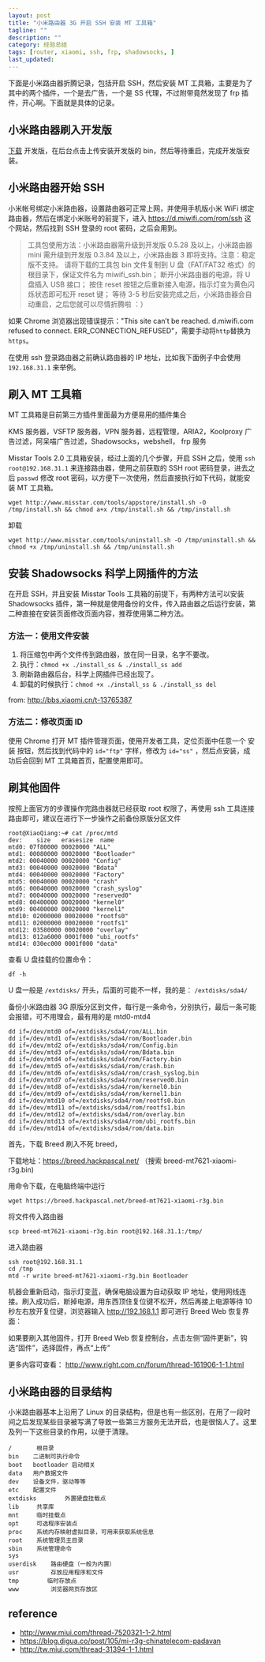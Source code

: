 ```yaml
---
layout: post
title: "小米路由器 3G 开启 SSH 安装 MT 工具箱"
tagline: ""
description: ""
category: 经验总结
tags: [router, xiaomi, ssh, frp, shadowsocks, ]
last_updated:
---
```


下面是小米路由器折腾记录，包括开启 SSH，然后安装 MT 工具箱，主要是为了其中的两个插件，一个是去广告，一个是 SS 代理，不过附带竟然发现了 frp 插件，开心啊。下面就是具体的记录。

## 小米路由器刷入开发版
[下载](http://www1.miwifi.com/miwifi_download.html) 开发版，在后台点击上传安装开发版的 bin，然后等待重启，完成开发版安装。

## 小米路由器开始 SSH
小米帐号绑定小米路由器，设置路由器可正常上网，并使用手机版小米 WiFi 绑定路由器，然后在绑定小米账号的前提下，进入 <https://d.miwifi.com/rom/ssh> 这个网站，然后找到 SSH 登录的 root 密码，之后会用到。

> 工具包使用方法：小米路由器需升级到开发版 0.5.28 及以上，小米路由器 mini 需升级到开发版 0.3.84 及以上，小米路由器 3 即将支持。注意：稳定版不支持。
> 请将下载的工具包 bin 文件复制到 U 盘（FAT/FAT32 格式）的根目录下，保证文件名为 miwifi_ssh.bin；
> 断开小米路由器的电源，将 U 盘插入 USB 接口；
> 按住 reset 按钮之后重新接入电源，指示灯变为黄色闪烁状态即可松开 reset 键；
> 等待 3-5 秒后安装完成之后，小米路由器会自动重启，之后您就可以尽情折腾啦 ：）

如果 Chrome 浏览器出现错误提示："This site can’t be reached. d.miwifi.com refused to connect. ERR_CONNECTION_REFUSED"，需要手动将`http`替换为`https`。

在使用 ssh 登录路由器之前确认路由器的 IP 地址，比如我下面例子中会使用　`192.168.31.1` 来举例。

## 刷入 MT 工具箱
MT 工具箱是目前第三方插件里面最为方便易用的插件集合

KMS 服务器，VSFTP 服务器，VPN 服务器，远程管理，ARIA2，Koolproxy 广告过滤，阿呆喵广告过滤，Shadowsocks，webshell， frp 服务

Misstar Tools 2.0 工具箱安装，经过上面的几个步骤，开启 SSH 之后，使用 `ssh root@192.168.31.1` 来连接路由器，使用之前获取的 SSH root 密码登录，进去之后 `passwd` 修改 root 密码，以方便下一次使用，然后直接执行如下代码，就能安装 MT 工具箱。

    wget http://www.misstar.com/tools/appstore/install.sh -O /tmp/install.sh && chmod a+x /tmp/install.sh && /tmp/install.sh

卸载

    wget http://www.misstar.com/tools/uninstall.sh -O /tmp/uninstall.sh && chmod +x /tmp/uninstall.sh && /tmp/uninstall.sh

## 安装 Shadowsocks 科学上网插件的方法

在开启 SSH，并且安装 Misstar Tools 工具箱的前提下，有两种方法可以安装 Shadowsocks 插件，第一种就是使用备份的文件，传入路由器之后运行安装，第二种直接在安装页面修改页面内容，推荐使用第二种方法。

### 方法一：使用文件安装

1. 将压缩包中两个文件传到路由器，放在同一目录，名字不要改。
2. 执行：`chmod +x ./install_ss & ./install_ss add`
3. 刷新路由器后台，科学上网插件已经出现了。
4. 卸载的时候执行：`chmod +x ./install_ss & ./install_ss del`

from: <http://bbs.xiaomi.cn/t-13765387>

### 方法二：修改页面 ID

使用 Chrome 打开 MT 插件管理页面，使用开发者工具，定位页面中任意一个 安装 按钮，然后找到代码中的 `id="ftp"` 字样，修改为 `id="ss"` ，然后点安装，成功后会回到 MT 工具箱首页，配置使用即可。

## 刷其他固件
按照上面官方的步骤操作完路由器就已经获取 root 权限了，再使用 ssh 工具连接路由即可，建议在进行下一步操作之前备份原版分区文件

    root@XiaoQiang:~# cat /proc/mtd
    dev:    size   erasesize  name
    mtd0: 07f80000 00020000 "ALL"
    mtd1: 00080000 00020000 "Bootloader"
    mtd2: 00040000 00020000 "Config"
    mtd3: 00040000 00020000 "Bdata"
    mtd4: 00040000 00020000 "Factory"
    mtd5: 00040000 00020000 "crash"
    mtd6: 00040000 00020000 "crash_syslog"
    mtd7: 00040000 00020000 "reserved0"
    mtd8: 00400000 00020000 "kernel0"
    mtd9: 00400000 00020000 "kernel1"
    mtd10: 02000000 00020000 "rootfs0"
    mtd11: 02000000 00020000 "rootfs1"
    mtd12: 03580000 00020000 "overlay"
    mtd13: 012a6000 0001f000 "ubi_rootfs"
    mtd14: 030ec000 0001f000 "data"

查看 U 盘挂载的位置命令：

    df -h

U 盘一般是 `/extdisks/` 开头，后面的可能不一样，我的是： `/extdisks/sda4/`

备份小米路由器 3G 原版分区到文件，每行是一条命令，分别执行，最后一条可能会报错，可不用理会，最有用的是 mtd0-mtd4

    dd if=/dev/mtd0 of=/extdisks/sda4/rom/ALL.bin
    dd if=/dev/mtd1 of=/extdisks/sda4/rom/Bootloader.bin
    dd if=/dev/mtd2 of=/extdisks/sda4/rom/Config.bin
    dd if=/dev/mtd3 of=/extdisks/sda4/rom/Bdata.bin
    dd if=/dev/mtd4 of=/extdisks/sda4/rom/Factory.bin
    dd if=/dev/mtd5 of=/extdisks/sda4/rom/crash.bin
    dd if=/dev/mtd6 of=/extdisks/sda4/rom/crash_syslog.bin
    dd if=/dev/mtd7 of=/extdisks/sda4/rom/reserved0.bin
    dd if=/dev/mtd8 of=/extdisks/sda4/rom/kernel0.bin
    dd if=/dev/mtd9 of=/extdisks/sda4/rom/kernel1.bin
    dd if=/dev/mtd10 of=/extdisks/sda4/rom/rootfs0.bin
    dd if=/dev/mtd11 of=/extdisks/sda4/rom/rootfs1.bin
    dd if=/dev/mtd12 of=/extdisks/sda4/rom/overlay.bin
    dd if=/dev/mtd13 of=/extdisks/sda4/rom/ubi_rootfs.bin
    dd if=/dev/mtd14 of=/extdisks/sda4/rom/data.bin


首先，下载 Breed 刷入不死 breed，

下载地址：<https://breed.hackpascal.net/>  （搜索 breed-mt7621-xiaomi-r3g.bin)

用命令下载，在电脑终端中运行

    wget https://breed.hackpascal.net/breed-mt7621-xiaomi-r3g.bin

将文件传入路由器

    scp breed-mt7621-xiaomi-r3g.bin root@192.168.31.1:/tmp/

进入路由器

    ssh root@192.168.31.1
    cd /tmp
    mtd -r write breed-mt7621-xiaomi-r3g.bin Bootloader

机器会重新启动，指示灯变蓝，确保电脑设置为自动获取 IP 地址，使用网线连接。刷入成功后，断掉电源，用东西顶住复位键不松开，然后再接上电源等待 10 秒左右放开复位键，浏览器输入 http://192.168.1.1  即可进行 Breed Web 恢复界面：

如果要刷入其他固件，打开 Breed Web 恢复控制台，点击左侧“固件更新”，钩选“固件”，选择固件，再点“上传”

更多内容可查看： <http://www.right.com.cn/forum/thread-161906-1-1.html>

## 小米路由器的目录结构
小米路由器基本上沿用了 Linux 的目录结构，但是也有一些区别，在用了一段时间之后发现某些目录被写满了导致一些第三方服务无法开启，也是很恼人了。这里及列一下这些目录的作用，以便于清理。

    /       根目录
    bin    二进制可执行命令
    boot   bootloader 启动相关
    data   用户数据文件
    dev    设备文件，驱动等等
    etc    配置文件
    extdisks        外置硬盘挂载点
    lib     共享库
    mnt     临时挂载点
    opt     可选程序安装点
    proc    系统内存映射虚拟目录，可用来获取系统信息
    root    系统管理员主目录
    sbin    系统管理命令
    sys
    userdisk    路由硬盘（一般为内置）
    usr         存放应用程序和文件
    tmp        临时存放点
    www         浏览器网页存放区


## reference

- <http://www.miui.com/thread-7520321-1-2.html>
- <https://blog.digua.co/post/105/mi-r3g-chinatelecom-padavan>
- <http://tw.miui.com/thread-31394-1-1.html>
